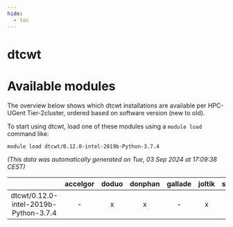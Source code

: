 ```yaml
---
hide:
  - toc
---
```


dtcwt
=====

# Available modules


The overview below shows which dtcwt installations are available per HPC-UGent Tier-2cluster, ordered based on software version (new to old).

To start using dtcwt, load one of these modules using a `module load` command like:

```shell
module load dtcwt/0.12.0-intel-2019b-Python-3.7.4
```

*(This data was automatically generated on Tue, 03 Sep 2024 at 17:09:38 CEST)*  

| |accelgor|doduo|donphan|gallade|joltik|shinx|skitty|
| :---: | :---: | :---: | :---: | :---: | :---: | :---: | :---: |
|dtcwt/0.12.0-intel-2019b-Python-3.7.4|-|x|x|-|x|-|x|

